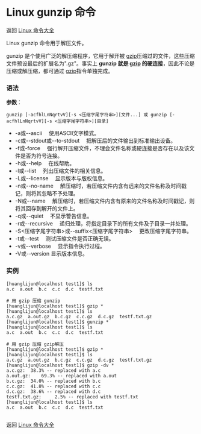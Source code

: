 # Linux gunzip 命令

返回 [Linux 命令大全](https://ahuang007.github.com/Linux-Command)

Linux gunzip 命令用于解压文件。

gunzip 是个使用广泛的解压缩程序，它用于解开被 [gzip](https://github.com/ahuang007/Linux-Command/blob/master/gzip.md)压缩过的文件，这些压缩文件预设最后的扩展名为".gz"。事实上 **gunzip 就是 [gzip](https://github.com/ahuang007/Linux-Command/blob/master/gzip.md) 的硬连接**，因此不论是压缩或解压缩，都可通过 [gzip](https://github.com/ahuang007/Linux-Command/blob/master/gzip.md)指令单独完成。

### 语法

**参数**：

```
gunzip [-acfhlLnNqrtvV][-s <压缩字尾字符串>][文件...] 或 gunzip [-acfhlLnNqrtvV][-s <压缩字尾字符串>][目录]
```

- -a或--ascii 　使用ASCII文字模式。
- -c或--stdout或--to-stdout 　把解压后的文件输出到标准输出设备。
- -f或-force 　强行解开压缩文件，不理会文件名称或硬连接是否存在以及该文件是否为符号连接。
- -h或--help 　在线帮助。
- -l或--list 　列出压缩文件的相关信息。
- -L或--license 　显示版本与版权信息。
- -n或--no-name 　解压缩时，若压缩文件内含有远来的文件名称及时间戳记，则将其忽略不予处理。
- -N或--name 　解压缩时，若压缩文件内含有原来的文件名称及时间戳记，则将其回存到解开的文件上。
- -q或--quiet 　不显示警告信息。
- -r或--recursive 　递归处理，将指定目录下的所有文件及子目录一并处理。
- -S<压缩字尾字符串>或--suffix<压缩字尾字符串> 　更改压缩字尾字符串。
- -t或--test 　测试压缩文件是否正确无误。
- -v或--verbose 　显示指令执行过程。
- -V或--version 显示版本信息。

### 实例

```
[huanglijun@localhost test1]$ ls
a.c  a.out  b.c  c.c  d.c  testf.txt

# 用 gzip 压缩 gunzip 
[huanglijun@localhost test1]$ gzip *
[huanglijun@localhost test1]$ ls
a.c.gz  a.out.gz  b.c.gz  c.c.gz  d.c.gz  testf.txt.gz
[huanglijun@localhost test1]$ gunzip *
[huanglijun@localhost test1]$ ls
a.c  a.out  b.c  c.c  d.c  testf.txt

# 用 gzip 压缩 gzip解压
[huanglijun@localhost test1]$ gzip *
[huanglijun@localhost test1]$ ls
a.c.gz  a.out.gz  b.c.gz  c.c.gz  d.c.gz  testf.txt.gz
[huanglijun@localhost test1]$ gzip -dv *
a.c.gz:	 38.3% -- replaced with a.c
a.out.gz:	 69.3% -- replaced with a.out
b.c.gz:	 34.0% -- replaced with b.c
c.c.gz:	 41.8% -- replaced with c.c
d.c.gz:	 38.6% -- replaced with d.c
testf.txt.gz:	  2.5% -- replaced with testf.txt
[huanglijun@localhost test1]$ ls
a.c  a.out  b.c  c.c  d.c  testf.txt


```

返回 [Linux 命令大全](https://ahuang007.github.com/Linux-Command)